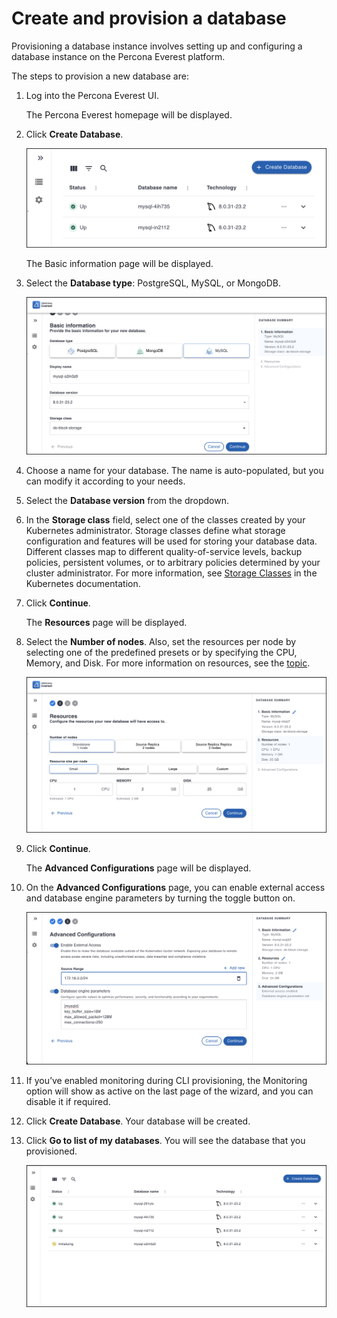 # Create and provision a database

Provisioning a database instance involves setting up and configuring a database instance on the Percona Everest platform. 

The steps to provision a new database are:

1. Log into the Percona Everest UI. 

    The Percona Everest homepage will be displayed.

2. Click **Create Database**.

    ![!image](../images/everest_db_provision.png)

    The Basic information page will be displayed.

3. Select the **Database type**: PostgreSQL, MySQL, or MongoDB.

    ![!image](../images/everest_choose_db_type.png)

4. Choose a name for your database. The name is auto-populated, but you can modify it according to your needs.

5. Select the **Database version** from the dropdown.

6. In the **Storage class** field, select one of the classes created by your Kubernetes administrator. Storage classes define what storage configuration and features will be used for storing your database data. Different classes map to different quality-of-service levels, backup policies, persistent volumes, or to arbitrary policies determined by your cluster administrator. For more information, see [Storage Classes](https://kubernetes.io/docs/concepts/storage/storage-classes/) in the Kubernetes documentation. 

7. Click **Continue**.

    The **Resources** page will be displayed.

8.  Select the **Number of nodes**. Also, set the resources per node by selecting one of the predefined presets or by specifying the CPU, Memory, and Disk. For more information on resources, see the [topic]().

    ![!image](../images/everest_db_scaling.png)

9.  Click **Continue**. 

    The **Advanced Configurations** page will be displayed.

10. On the **Advanced Configurations** page, you can enable external access and database engine parameters by turning the toggle button on.

    ![!image](../images/enable_advanced_config.png)
11. If you’ve enabled monitoring during CLI provisioning, the Monitoring option will show as active on the last page of the wizard, and you can disable it if required.

12. Click **Create Database**. Your database will be created.
    
13. Click **Go to list of my databases**. You will see the database that you provisioned.

    ![!image](../images/everest_provisioned_db.png)